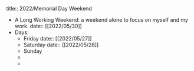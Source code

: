 title:: 2022/Memorial Day Weekend

- A Long Working Weekend: a weekend alone to focus on myself and my work.
  date:: [[2022/05/30]]
- Days:
	- Friday
	  date:: [[2022/05/27]]
	- Saturday
	  date:: [[2022/05/28]]
	- Sunday
	-
	-